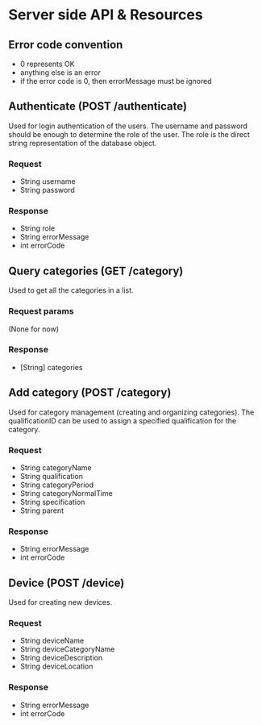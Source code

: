 # Server side API & Resources

## Error code convention
- 0 represents OK
- anything else is an error
- if the error code is 0, then errorMessage must be ignored

## Authenticate (POST /authenticate)
Used for login authentication of the users. The username and password should be enough to determine the role of the user. The role is the direct string representation of the database object.

### Request
- String username
- String password

### Response
- String role  
- String errorMessage  
- int errorCode  

## Query categories (GET /category)
Used to get all the categories in a list.

### Request params
(None for now)

### Response
- \[String\] categories

## Add category (POST /category)
Used for category management (creating and organizing categories).
The qualificationID can be used to assign a specified qualification for the category.

### Request
- String categoryName
- String qualification
- String categoryPeriod
- String categoryNormalTime
- String specification
- String parent

### Response
- String errorMessage
- int errorCode

## Device (POST /device)
Used for creating new devices.

### Request
- String deviceName
- String deviceCategoryName
- String deviceDescription
- String deviceLocation

### Response
- String errorMessage
- int errorCode
